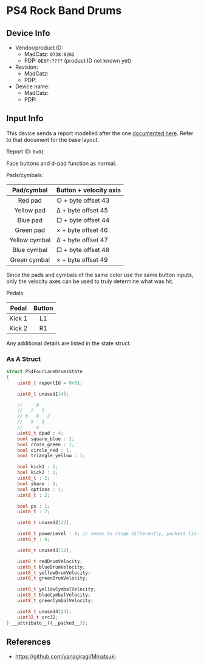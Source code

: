 # PS4 Rock Band Drums

## Device Info

- Vendor/product ID:
  - MadCatz: `0738:8262`
  - PDP: `0E6F:????` (product ID not known yet)
- Revision:
  - MadCatz:
  - PDP:
- Device name:
  - MadCatz:
  - PDP:

## Input Info

This device sends a report modelled after the one [documented here](../../Controller%20Communication%20Basics/PS4%20Instruments.md). Refer to that document for the base layout.

Report ID: `0x01`

Face buttons and d-pad function as normal.

Pads/cymbals:

| Pad/cymbal    | Button + velocity axis |
| :--------:    | :------                |
| Red pad       | ○ + byte offset 43     |
| Yellow pad    | Δ + byte offset 45     |
| Blue pad      | □ + byte offset 44     |
| Green pad     | × + byte offset 46     |
| Yellow cymbal | Δ + byte offset 47     |
| Blue cymbal   | □ + byte offset 48     |
| Green cymbal  | × + byte offset 49     |

Since the pads and cymbals of the same color use the same button inputs, only the velocity axes can be used to truly determine what was hit.

Pedals:

| Pedal  | Button |
| :---:  | :----: |
| Kick 1 | L1     |
| Kick 2 | R1     |

Any additional details are listed in the state struct.

### As A Struct

```cpp
struct PS4FourLaneDrumsState
{
    uint8_t reportId = 0x01;

    uint8_t unused1[4];

    //     0
    //   7   1
    // 6   8   2
    //   5   3
    //     4
    uint8_t dpad : 4;
    bool square_blue : 1;
    bool cross_green : 1;
    bool circle_red : 1;
    bool triangle_yellow : 1;

    bool kick1 : 1;
    bool kick2 : 1;
    uint8_t : 2;
    bool share : 1;
    bool options : 1;
    uint8_t : 2;

    bool ps : 1;
    uint8_t : 7;

    uint8_t unused2[22];

    uint8_t powerLevel : 4; // seems to range differently, packets listed in Minatsuki have 0x0C
    uint8_t : 4;

    uint8_t unused3[12];

    uint8_t redDrumVelocity;
    uint8_t blueDrumVelocity;
    uint8_t yellowDrumVelocity;
    uint8_t greenDrumVelocity;

    uint8_t yellowCymbalVelocity;
    uint8_t blueCymbalVelocity;
    uint8_t greenCymbalVelocity;

    uint8_t unused4[24];
    uint32_t crc32;
} __attribute__((__packed__));
```

## References

- https://github.com/yanagiragi/Minatsuki
